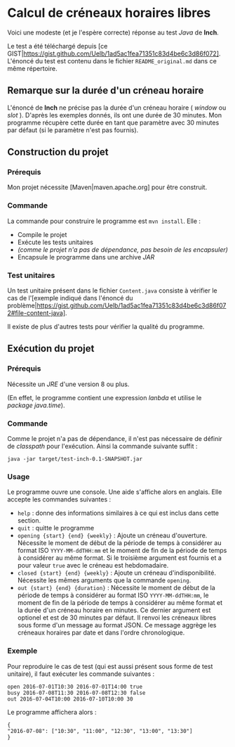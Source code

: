 # Calcul de créneaux horaires libres

Voici une modeste (et je l'espère correcte) réponse au test *Java* de **Inch**.

Le test a été téléchargé depuis [ce GIST|https://gist.github.com/Uelb/1ad5ac1fea71351c83d4be6c3d86f072].
L'énoncé du test est contenu dans le fichier `README_original.md` dans ce même répertoire.

## Remarque sur la durée d'un créneau horaire

L'énoncé de **Inch** ne précise pas la durée d'un créneau horaire ( *window* ou *slot* ). D'après les exemples donnés, ils ont une durée de 30 minutes. Mon programme récupère cette durée en tant que paramètre avec 30 minutes par défaut (si le paramètre n'est pas fournis).

## Construction du projet

### Prérequis

Mon projet nécessite [Maven|maven.apache.org] pour être construit.

### Commande

La commande pour construire le programme est `mvn install`. Elle :

- Compile le projet
- Exécute les tests unitaires
- _(comme le projet n'a pas de dépendance, pas besoin de les encapsuler)_
- Encapsule le programme dans une archive *JAR*

### Test unitaires

Un test unitaire présent dans le fichier `Content.java` consiste à vérifier le cas de l'[exemple indiqué dans l'énoncé du problème|https://gist.github.com/Uelb/1ad5ac1fea71351c83d4be6c3d86f072#file-content-java].

Il existe de plus d'autres tests pour vérifier la qualité du programme.

## Exécution du projet
 
### Prérequis

Nécessite un *JRE* d'une version 8 ou plus.

(En effet, le programme contient une expression _lanbda_ et utilise le _package java.time_).

### Commande

Comme le projet n'a pas de dépendance, il n'est pas nécessaire de définir de *classpath* pour l'exécution. Ainsi la commande suivante suffit :

```
java -jar target/test-inch-0.1-SNAPSHOT.jar
```

### Usage

Le programme ouvre une console. Une aide s'affiche alors en anglais. Elle accepte les commandes suivantes :

- `help` : donne des informations similaires à ce qui est inclus dans cette section.
- `quit` : quitte le programme
- `opening {start} {end} {weekly}` : Ajoute un créneau d'ouverture. Nécessite le moment de début de la période de temps à considérer au format ISO `YYYY-MM-ddTHH:mm` et le moment de fin de la période de temps à considérer au même format. Si le troisième argument est fournis et a pour valeur `true` avec le créneau est hebdomadaire.
- `closed {start} {end} {weekly}` : Ajoute un créneau d'indisponibilité. Nécessite les mêmes arguments que la commande `opening`.
- `out {start} {end} {duration}` : Nécessite le moment de début de la période de temps à considérer au format ISO `YYYY-MM-ddTHH:mm`, le moment de fin de la période de temps à considérer au même format et la durée d'un créneau horaire en minutes. Ce dernier argument est optionel et est de 30 minutes par défaut. Il renvoi les créneaux libres sous forme d'un message au format JSON. Ce message aggrège les créneaux horaires par date et dans l'ordre chronologique.

### Exemple

Pour reproduire le cas de test (qui est aussi présent sous forme de test unitaire), il faut exécuter les commande suivantes :
```
open 2016-07-01T10:30 2016-07-01T14:00 true
busy 2016-07-08T11:30 2016-07-08T12:30 false
out 2016-07-04T10:00 2016-07-10T10:00 30
```
Le programme affichera alors :
```
{
"2016-07-08": ["10:30", "11:00", "12:30", "13:00", "13:30"]
}
```


